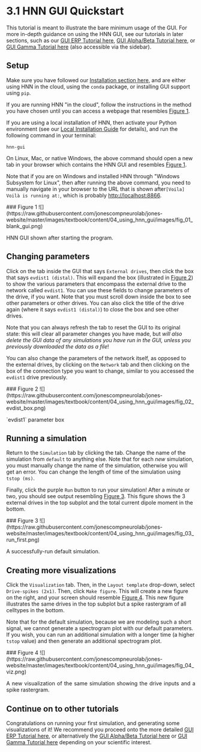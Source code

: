 <!--
# Title: 3.1 GUI Quickstart
# Updated: 2025-06-10
#
# Contributors:
    # Austin Soplata
-->

# 3.1 HNN GUI Quickstart

This tutorial is meant to illustrate the bare minimum usage of the GUI. For more in-depth guidance on using the HNN GUI, see our tutorials in later sections, such as our 	[GUI ERP Tutorial here](../05_erps/erps_in_gui.html), [GUI Alpha/Beta Tutorial here](../06_alpha_beta/gui.html), or [GUI Gamma Tutorial here](../07_gamma/gamma_in_gui.html) (also accessible via the sidebar).

## Setup

Make sure you have followed our [Installation section here](../01_getting_started/installation.html), and are either using HNN in the cloud, using the `conda` package, or installing GUI support using `pip`.

If you are running HNN "in the cloud", follow the instructions in the method you have chosen until you can access a webpage that resembles [Figure 1](#figure-1).

If you are using a local installation of HNN, then activate your Python environment (see our [Local Installation Guide](../01_getting_started/installation.html#local-installation) for details), and run the following command in your terminal:

```
hnn-gui
```

On Linux, Mac, or native Windows, the above command should open a new tab in your browser which contains the HNN GUI and resembles [Figure 1](#figure-1).

Note that if you are on Windows and installed HNN through "Windows Subsystem for Linux", then after running the above command, you need to manually navigate in your browser to the URL that is shown after`[Voila] Voilà is running at:`, which is probably <http://localhost:8866>.

<div class="stylefig">
### Figure 1
![](https://raw.githubusercontent.com/jonescompneurolab/jones-website/master/images/textbook/content/04_using_hnn_gui/images/fig_01_blank_gui.png)
<p align="justify">
HNN GUI shown after starting the program.
</p>
</div>

## Changing parameters

Click on the tab inside the GUI that says `External drives`, then click the box that says `evdist1 (distal)`. This will expand the box (illustrated in [Figure 2](#figure-2)) to show the various parameters that encompass the external drive to the network called `evdist1`. You can use these fields to change parameters of the drive, if you want. Note that you must scroll down inside the box to see other parameters or other drives. You can also click the title of the drive again (where it says `evdist1 (distal)`) to close the box and see other drives.

Note that you can always refresh the tab to reset the GUI to its original state: this will clear all parameter changes you have made, but *will also delete the GUI data of any simulations you have run in the GUI, unless you previously downloaded the data as a file*!

You can also change the parameters of the network itself, as opposed to the external drives, by clicking on the `Network` tab and then clicking on the box of the connection type you want to change, similar to you accessed the `evdist1` drive previously.

<div class="stylefig">
### Figure 2
![](https://raw.githubusercontent.com/jonescompneurolab/jones-website/master/images/textbook/content/04_using_hnn_gui/images/fig_02_evdist_box.png)
<p align="justify">
`evdist1` parameter box
</p>
</div>

## Running a simulation

Return to the `Simulation` tab by clicking the tab. Change the name of the simulation from `default` to anything else. Note that for each *new* simulation, you must manually change the name of the simulation, otherwise you will get an error. You can change the length of time of the simulation using `tstop (ms)`.

Finally, click the purple `Run` button to run your simulation! After a minute or two, you should see output resembling [Figure 3](#figure-3). This figure shows the 3 external drives in the top subplot and the total current dipole moment in the bottom.

<div class="stylefig">
### Figure 3
![](https://raw.githubusercontent.com/jonescompneurolab/jones-website/master/images/textbook/content/04_using_hnn_gui/images/fig_03_run_first.png)
<p align="justify">
A successfully-run default simulation.
</p>
</div>

## Creating more visualizations

Click the `Visualization` tab. Then, in the `Layout template` drop-down, select `Drive-spikes (2x1)`. Then, click `Make figure`. This will create a new figure on the right, and your screen should resemble [Figure 4](#figure-4). This new figure illustrates the same drives in the top subplot but a spike rastergram of all celltypes in the bottom.

Note that for the default simulation, because we are modeling such a short signal, we cannot generate a spectrogram plot with our default parameters. If you wish, you can run an additional simulation with a longer time (a higher `tstop` value) and then generate an additional spectrogram plot.

<div class="stylefig">
### Figure 4
![](https://raw.githubusercontent.com/jonescompneurolab/jones-website/master/images/textbook/content/04_using_hnn_gui/images/fig_04_viz.png)
<p align="justify">
A new visualization of the same simulation showing the drive inputs and a spike rastergram.
</p>
</div>

## Continue on to other tutorials

Congratulations on running your first simulation, and generating some visualizations of it! We recommend you proceed onto the more detailed [GUI ERP Tutorial here](../05_erps/erps_in_gui.html), or alternatively the [GUI Alpha/Beta Tutorial here](../06_alpha_beta/gui.html) or [GUI Gamma Tutorial here](../07_gamma/gamma_in_gui.html) depending on your scientific interest.
